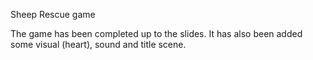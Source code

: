 Sheep Rescue game

The game has been completed up to the slides. It has also been added some visual (heart), sound and title scene.
